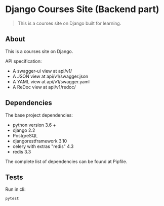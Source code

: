 # Django Courses Site (Backend part)
> This is a courses site on Django built for learning.


## About
This is a courses site on Django.

API specification:
- A swagger-ui view at api/v1/
- A JSON view at api/v1/swagger.json
- A YAML view at api/v1/swagger.yaml
- A ReDoc view at api/v1/redoc/


## Dependencies
The base project dependencies:

- python version 3.6 +
- django 2.2
- PostgreSQL 
- djangorestframework 3.10
- celery  with extras "redis" 4.3
- redis 3.3

The complete list of dependencies can be found at Pipfile.

## Tests
Run in cli:
```python
pytest
```

